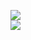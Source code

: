 [![](https://img.shields.io/badge/Made%20With-Github%20Spray-lightgrey.svg?style=for-the-badge&logo=github)](https://github.com/Annihil/github-spray#2267)  
[![](https://i.imgur.com/2DrTn0Z.gif)](https://github.com/Annihil/github-spray)